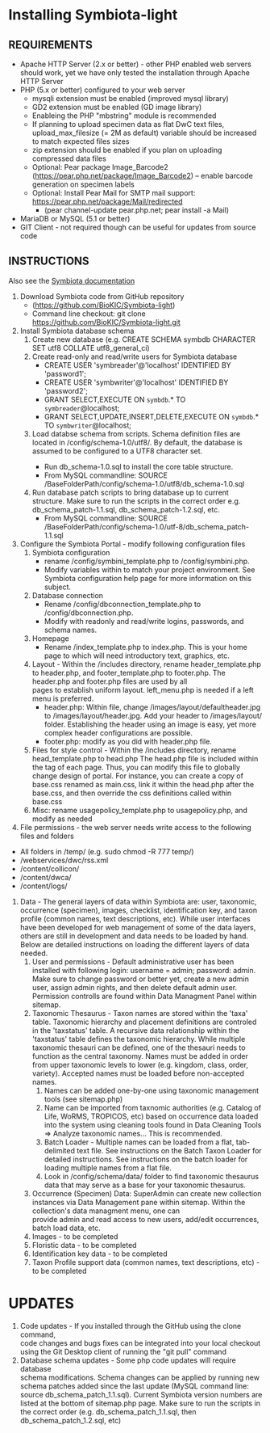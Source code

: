 # Installing Symbiota-light

## REQUIREMENTS

* Apache HTTP Server (2.x or better) - other PHP enabled web servers should work, yet we have only tested the installation through Apache HTTP Server
* PHP (5.x or better) configured to your web server
  * mysqli extension must be enabled (improved mysql library)
  * GD2 extension must be enabled (GD image library)
  * Enableing the PHP "mbstring" module is recommended
  * If planning to upload specimen data as flat DwC text files, upload_max_filesize (= 2M as default) variable should be increased to match expected files sizes
  * zip extension should be enabled if you plan on uploading compressed data files
  * Optional: Pear package Image_Barcode2 (https://pear.php.net/package/Image_Barcode2) – enable barcode generation on specimen labels
  * Optional: Install Pear Mail for SMTP mail support: https://pear.php.net/package/Mail/redirected 
    * (pear channel-update pear.php.net; pear install -a Mail)
* MariaDB or MySQL (5.1 or better)
* GIT Client - not required though can be useful for updates from source code 


## INSTRUCTIONS

Also see the [Symbiota documentation](https://symbiota.org/docs/symbiota-introduction/installation/) 

1. Download Symbiota code from GitHub repository
   * (https://github.com/BioKIC/Symbiota-light)  
   * Command line checkout: git clone https://github.com/BioKIC/Symbiota-light.git
2. Install Symbiota database schema
   1. Create new database (e.g. CREATE SCHEMA symbdb CHARACTER SET utf8 COLLATE utf8_general_ci) 
   2. Create read-only and read/write users for Symbiota database 
      * CREATE USER 'symbreader'@'localhost' IDENTIFIED BY 'password1';
      * CREATE USER 'symbwriter'@'localhost' IDENTIFIED BY 'password2';
      * GRANT SELECT,EXECUTE ON `symbdb`.* TO `symbreader`@localhost;
      * GRANT SELECT,UPDATE,INSERT,DELETE,EXECUTE ON `symbdb`.* TO `symbwriter`@localhost;
   3. Load databse schema from scripts. Schema definition files are located in <SymbiotaBaseFolder>/config/schema-1.0/utf8/. By default, the database is assumed to be configured to a UTF8 character set.  
      * Run db_schema-1.0.sql to install the core table structure. 
      * From MySQL commandline: SOURCE /BaseFolderPath/config/schema-1.0/utf8/db_schema-1.0.sql 
   4. Run database patch scripts to bring database up to current structure. Make sure to run the scripts in the correct order e.g. db_schema_patch-1.1.sql, db_schema_patch-1.2.sql, etc.
      * From MySQL commandline: SOURCE /BaseFolderPath/config/schema-1.0/utf-8/db_schema_patch-1.1.sql
3. Configure the Symbiota Portal - modify following configuration files
   1. Symbiota configuration 
      * rename /config/symbini_template.php to /config/symbini.php. 
      * Modify variables within to match your project environment. See Symbiota configuration help page for more information on this subject.
   2. Database connection 
      * Rename /config/dbconnection_template.php to /config/dbconnection.php. 
      * Modify with readonly and read/write logins, passwords, and schema names.
   3. Homepage 
      * Rename /index_template.php to index.php. This is your home page to which will need introductory text, graphics, etc.
   4. Layout - Within the /includes directory, rename header_template.php to header.php, and 
      footer_template.php to footer.php. The header.php and footer.php files are used by all  
      pages to establish uniform layout. left_menu.php is needed if a left menu is preferred. 
      * header.php: Within file, change /images/layout/defaultheader.jpg 
        to /images/layout/header.jpg. Add your header to /images/layout/
        folder. Establishing the header using an image is easy, yet more 
        complex header configurations are possible.
      * footer.php: modify as you did with header.php file.
   5. Files for style control - Within the /includes directory, rename head_template.php to head.php 
      The head.php file is included within the <head> tag of each page.
      Thus, you can modify this file to globally change design of portal.
      For instance, you can create a copy of base.css renamed as main.css, link it within the head.php after the base.css, 
      and then override the css definitions called within base.css 
   6. Misc: rename usagepolicy_template.php to usagepolicy.php, and modify as needed
4. File permissions - the web server needs write access to the following files and folders
  * All folders in /temp/ (e.g. sudo chmod -R 777 temp/) 
  * /webservices/dwc/rss.xml
  * /content/collicon/
  * /content/dwca/
  * /content/logs/


1. Data - The general layers of data within Symbiota are: user, 
   taxonomic, occurrence (specimen), images, checklist, identification 
   key, and taxon profile (common names, text descriptions, etc). 
   While user interfaces have been developed for web management of 
   some of the data layers, others are still in development and data 
   needs to be loaded by hand. Below are detailed instructions on 
   loading the different layers of data needed.
   1. User and permissions - Default administrative user has been 
      installed with following login: username = admin; password: admin.
      Make sure to change password or better yet, create a new admin user, 
      assign admin rights, and then delete default admin user. Permission 
      controlls are found within Data Managment Panel within sitemap. 
   2. Taxonomic Thesaurus - Taxon names are stored within the 'taxa' table. 
      Taxonomic hierarchy and placement definitions are controled in the 
      'taxstatus' table. A recursive data relationship within the 'taxstatus' 
      table defines the taxonomic hierarchy. While multiple taxonomic thesauri 
      can be defined, one of the thesauri needs to function as the central 
      taxonomy. Names must be added in order from upper taxonomic levels to 
      lower (e.g. kingdom, class, order, variety). Accepted names must be 
      loaded before non-accepted names.  
      1. Names can be added one-by-one using taxonomic management tools (see sitemap.php)
      2. Name can be imported from taxnomic authorities (e.g. Catalog of Life, WoRMS, TROPICOS, etc)
          based on occurrence data loaded into the system using cleaning tools 
          found in Data Cleaning Tools => Analyze taxonomic names... This is recommended.  
      3. Batch Loader - Multiple names can be loaded from a flat, 
         tab-delimited text file. See instructions on the Batch Taxon 
         Loader for detailed instructions. See instructions on the 
         batch loader for loading multiple names from a flat file.  
      4. Look in /config/schema/data/ folder to find taxonomic 
         thesaurus data that may serve as a base for your taxonomic 
         thesaurus.
   3. Occurrence (Specimen) Data: SuperAdmin can create new collection instances via
   Data Management pane within sitemap. Within the collection's data managment menu, one can  
   provide admin and read access to new users, add/edit occurrences, batch load data, etc.
   4. Images - to be completed
   5. Floristic data - to be completed
   6. Identification key data - to be completed
   7. Taxon Profile support data (common names, text descriptions, etc) - to be completed


UPDATES
=======
1. Code updates - If you installed through the GitHub using the clone command,  
   code changes and bugs fixes can be integrated into your local checkout 
   using the Git Desktop client of running the "git pull" command
2. Database schema updates - Some php code updates will require database  
   schema modifications. Schema changes can be applied by running new 
   schema patches added since the last update (MySQL command line: 
   source db_schema_patch_1.1.sql). Current Symbiota version numbers are 
   listed at the bottom of sitemap.php page. Make sure to run the scripts 
   in the correct order (e.g. db_schema_patch_1.1.sql, then 
   db_schema_patch_1.2.sql, etc) 
   
